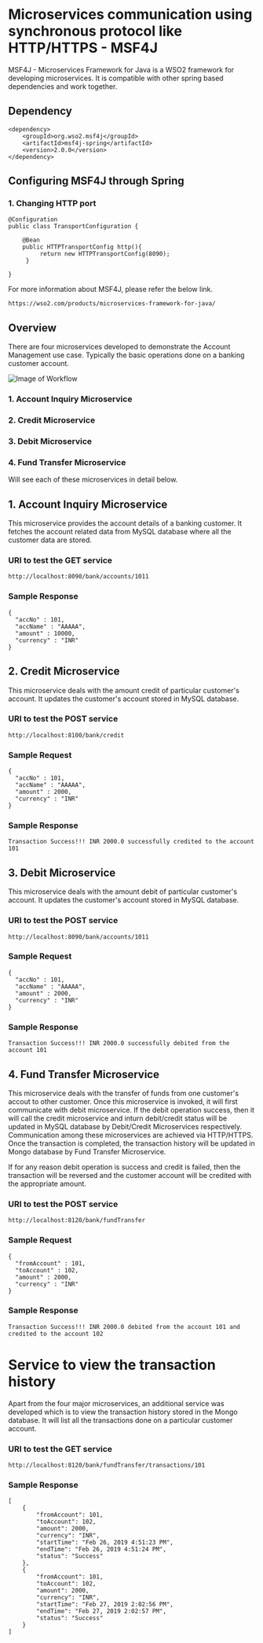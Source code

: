 # Microservices communication using synchronous protocol like HTTP/HTTPS - MSF4J

MSF4J - Microservices Framework for Java is a WSO2 framework for developing microservices. It is compatible with other spring based dependencies
and work together. 


## Dependency

```
<dependency>
	<groupId>org.wso2.msf4j</groupId>
	<artifactId>msf4j-spring</artifactId>
	<version>2.0.0</version>
</dependency>
```

## Configuring MSF4J through Spring

### 1. Changing HTTP port

```
@Configuration
public class TransportConfiguration {

    @Bean
    public HTTPTransportConfig http(){
         return new HTTPTransportConfig(8090);
     }

}
```

For more information about MSF4J, please refer the below link.

```
https://wso2.com/products/microservices-framework-for-java/
```


## Overview

There are four microservices developed to demonstrate the Account Management use case. Typically the basic operations done on a banking customer account.

![Image of Workflow](https://github.com/praveen9800/account-mgmt-microservices-msf4j/blob/master/accountmgmt_msf4j.png)

### 1. Account Inquiry Microservice
### 2. Credit Microservice
### 3. Debit Microservice
### 4. Fund Transfer Microservice

Will see each of these microservices in detail below.

## 1. Account Inquiry Microservice

This microservice provides the account details of a banking customer. It fetches the account related data from MySQL database where all the customer data are stored.

### URI to test the GET service

```
http://localhost:8090/bank/accounts/1011
```

### Sample Response

```
{
  "accNo" : 101,
  "accName" : "AAAAA",
  "amount" : 10000,
  "currency" : "INR"
}
```


## 2. Credit Microservice

This microservice deals with the amount credit of particular customer's account. It updates the customer's account stored in MySQL database.

### URI to test the POST service

```
http://localhost:8100/bank/credit
```

### Sample Request

```
{
  "accNo" : 101,
  "accName" : "AAAAA",
  "amount" : 2000,
  "currency" : "INR"
}
```
### Sample Response

```
Transaction Success!!! INR 2000.0 successfully credited to the account 101
```


## 3. Debit Microservice

This microservice deals with the amount debit of particular customer's account. It updates the customer's account stored in MySQL database.

### URI to test the POST service

```
http://localhost:8090/bank/accounts/1011
```

### Sample Request

```
{
  "accNo" : 101,
  "accName" : "AAAAA",
  "amount" : 2000,
  "currency" : "INR"
}

```
### Sample Response

```
Transaction Success!!! INR 2000.0 successfully debited from the account 101
```


## 4. Fund Transfer Microservice

This microservice deals with the transfer of funds from one customer's accout to other customer. Once this microservice is invoked, it will first communicate with debit microservice. If the debit operation success, then it will call the credit microservice and inturn debit/credit status will be updated in MySQL database by Debit/Credit Microservices respectively. Communication among these microservices are achieved via HTTP/HTTPS. Once the transaction is completed, the transaction history will be updated in Mongo database by Fund Transfer Microservice.

If for any reason debit operation is success and credit is failed, then the transaction will be reversed and the customer account will be credited with the appropriate amount.


### URI to test the POST service

```
http://localhost:8120/bank/fundTransfer
```

### Sample Request

```
{
  "fromAccount" : 101,
  "toAccount" : 102,
  "amount" : 2000,
  "currency" : "INR"
}

```
### Sample Response

```
Transaction Success!!! INR 2000.0 debited from the account 101 and credited to the account 102
```


# Service to view the transaction history

Apart from the four major microservices, an additional service was developed which is to view the transaction history stored in the Mongo database. It will list all the transactions done
on a particular customer account.


### URI to test the GET service

```
http://localhost:8120/bank/fundTransfer/transactions/101
```

### Sample Response

```
[
    {
        "fromAccount": 101,
        "toAccount": 102,
        "amount": 2000,
        "currency": "INR",
        "startTime": "Feb 26, 2019 4:51:23 PM",
        "endTime": "Feb 26, 2019 4:51:24 PM",
        "status": "Success"
    },
    {
        "fromAccount": 101,
        "toAccount": 102,
        "amount": 2000,
        "currency": "INR",
        "startTime": "Feb 27, 2019 2:02:56 PM",
        "endTime": "Feb 27, 2019 2:02:57 PM",
        "status": "Success"
    }
]
```
